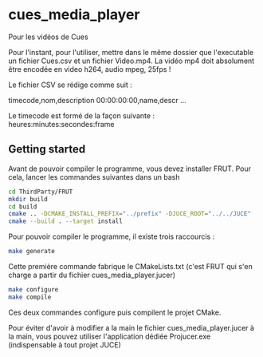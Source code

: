 # cues_media_player
Pour les vidéos de Cues

Pour l'instant, pour l'utiliser, mettre dans le même dossier que l'executable un fichier Cues.csv et un fichier Video.mp4.
La vidéo mp4 doit absolument être encodée en video h264, audio mpeg, 25fps !

Le fichier CSV se rédige comme suit :

timecode,nom,description
00:00:00:00,name,descr
...

Le timecode est formé de la façon suivante : heures:minutes:secondes:frame

## Getting started

Avant de pouvoir compiler le programme, vous devez installer FRUT. Pour cela, lancer les commandes suivantes dans un bash
```bash
cd ThirdParty/FRUT
mkdir build
cd build
cmake .. -DCMAKE_INSTALL_PREFIX="../prefix" -DJUCE_ROOT="../../JUCE"
cmake --build . --target install
```

Pour pouvoir compiler le programme, il existe trois raccourcis :
```bash
make generate
```
Cette première commande fabrique le CMakeLists.txt (c'est FRUT qui s'en charge a partir du fichier cues_media_player.jucer)
```bash
make configure
make compile
```
Ces deux commandes configure puis compilent le projet CMake.

Pour éviter d'avoir à modifier a la main le fichier cues_media_player.jucer à la main, vous pouvez utiliser l'application dédiée Projucer.exe (indispensable à tout projet JUCE)
